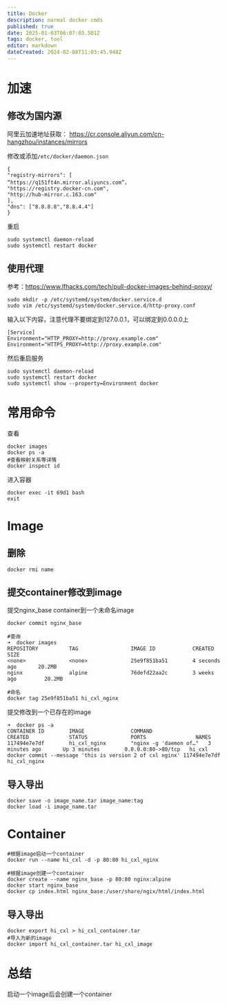```yaml
---
title: Docker
description: normal docker cmds
published: true
date: 2025-01-03T06:07:03.501Z
tags: docker, tool
editor: markdown
dateCreated: 2024-02-08T11:03:45.948Z
---
```


# 加速
## 修改为国内源
阿里云加速地址获取：
https://cr.console.aliyun.com/cn-hangzhou/instances/mirrors

修改或添加`/etc/docker/daemon.json `
```
{
"registry-mirrors": [
“https://q151ft4n.mirror.aliyuncs.com”，
"https://registry.docker-cn.com",
"http://hub-mirror.c.163.com"
],
"dns": ["8.8.8.8","8.8.4.4"]
}
```
重启
```
sudo systemctl daemon-reload
sudo systemctl restart docker
```

## 使用代理
参考：https://www.lfhacks.com/tech/pull-docker-images-behind-proxy/
```
sudo mkdir -p /etc/systemd/system/docker.service.d
sudo vim /etc/systemd/system/docker.service.d/http-proxy.conf
```
输入以下内容，注意代理不要绑定到127.0.0.1，可以绑定到0.0.0.0上
```
[Service]
Environment="HTTP_PROXY=http://proxy.example.com"
Environment="HTTPS_PROXY=http://proxy.example.com"
```
然后重启服务
```
sudo systemctl daemon-reload
sudo systemctl restart docker
sudo systemctl show --property=Environment docker
```

# 常用命令
查看
```
docker images 
docker ps -a
#查看映射关系等详情
docker inspect id
```
进入容器
```
docker exec -it 69d1 bash
exit
```
# Image
## 删除
```
docker rmi name
```

## 提交container修改到image
提交nginx_base container到一个未命名image
```
docker commit nginx_base

#查询
➜  docker images
REPOSITORY          TAG                 IMAGE ID            CREATED             SIZE
<none>              <none>              25e9f851ba51        4 seconds ago       20.2MB
nginx               alpine              76defd22aa2c        3 weeks ago         20.2MB

#命名
docker tag 25e9f851ba51 hi_cxl_nginx
```
提交修改到一个已存在的image
```
➜  docker ps -a
CONTAINER ID        IMAGE               COMMAND                  CREATED             STATUS              PORTS                NAMES
117494e7e7df        hi_cxl_nginx        "nginx -g 'daemon of…"   3 minutes ago       Up 3 minutes        0.0.0.0:80->80/tcp   hi_cxl
docker commit --message 'this is version 2 of cxl nginx' 117494e7e7df hi_cxl_nginx
```

## 导入导出
```
docker save -o image_name.tar image_name:tag
docker load -i image_name.tar
```

# Container
```
#根据image启动一个container
docker run --name hi_cxl -d -p 80:80 hi_cxl_nginx

#根据image创建一个container
docker create --name nginx_base -p 80:80 nginx:alpine
docker start nginx_base
docker cp index.html nginx_base:/user/share/ngix/html/index.html
```
## 导入导出
```
docker export hi_cxl > hi_cxl_container.tar
#导入为新的image
docker import hi_cxl_container.tar hi_cxl_image
```
# 总结
启动一个image后会创建一个container